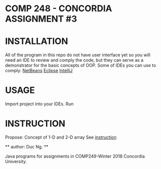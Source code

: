 # COMP 248 - CONCORDIA ASSIGNMENT #3

# INSTALLATION
All of the program in this repo do not have user interface yet so you will need an IDE to review and comply the code, but they can serve as a demonstrator for the basic concepts of OOP.
Some of IDEs you can use to comply:
[NetBeans](https://netbeans.org/)
[Eclipse](https://www.eclipse.org/downloads/)
[IntelliJ](https://www.jetbrains.com/idea/?fromMenu)

# USAGE
Import project into your IDEs.
Run

# INSTRUCTION

Propose: Concept of 1-D and 2-D array
See [instruction](https://github.com/DukeNgn/COMP248-OOP1/blob/master/Assignment%233/A3.pdf)

** author: Duc Ng. **

Java programs for assignments in COMP249-Winter 2018 Concordia University.
